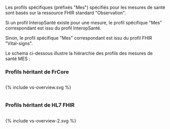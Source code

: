   
Les profils spécifiques (préfixés "Mes") spécifiés pour les mesures de santé sont basés sur la ressource FHIR standard "Observation".  
  
Si un profil InteropSanté existe pour une mesure, le profil spécifique "Mes" correspondant est issu du profil InteropSanté.  
  
Sinon, le profil spécifique "Mes" correspondant est issu du profil FHIR "Vital-signs".
  
Le schema ci-dessous illustre la hiérarchie des profils des mesures de santé MES :  

<!-- <div class="figure" style="width:100%;">
    <img style="height: auto; width: 100%;" src="schemaProfilsMES.png" alt="SchemaProfilsMES" title="SchemaProfilsMES">
</div> -->

### Profils héritant de FrCore

<style>
    div p svg {
        scale: 0.5
    }
</style>


<div class="figure" style="width:100%; overflow:auto">
    <p>{% include vs-overview.svg %}</p>
</div>

### Profils héritant de HL7 FHIR

<div class="figure" style="width:100%; overflow:auto">
    <p>{% include vs-overview-2.svg %}</p>
</div>